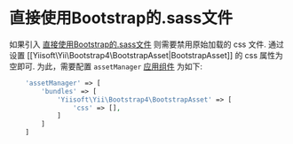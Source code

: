 直接使用Bootstrap的.sass文件
=======================================

如果引入 [直接使用Bootstrap的.sass文件](http://getbootstrap.com/getting-started/#customizing)
则需要禁用原始加载的 css 文件.
通过设置 [[Yiisoft\Yii\Bootstrap4\BootstrapAsset|BootstrapAsset]] 的 css 属性为空即可.
为此，需要配置 `assetManager` [应用组件](https://github.com/yiisoft/yii2/blob/master/docs/guide/structure-application-components.md) 为如下:

```php
    'assetManager' => [
        'bundles' => [
            'Yiisoft\Yii\Bootstrap4\BootstrapAsset' => [
                'css' => [],
            ]
        ]
    ]
```
